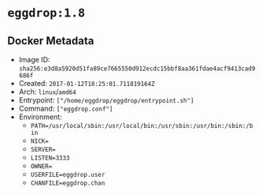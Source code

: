 # `eggdrop:1.8`

## Docker Metadata

- Image ID: `sha256:e3d8a5920d51fa89ce7665550d912ecdc15bbf8aa361fdae4acf9413cad9686f`
- Created: `2017-01-12T18:25:01.711819164Z`
- Arch: `linux`/`amd64`
- Entrypoint: `["/home/eggdrop/eggdrop/entrypoint.sh"]`
- Command: `["eggdrop.conf"]`
- Environment:
  - `PATH=/usr/local/sbin:/usr/local/bin:/usr/sbin:/usr/bin:/sbin:/bin`
  - `NICK=`
  - `SERVER=`
  - `LISTEN=3333`
  - `OWNER=`
  - `USERFILE=eggdrop.user`
  - `CHANFILE=eggdrop.chan`
